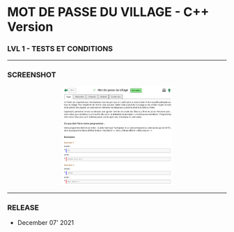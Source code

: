 # MOT DE PASSE DU VILLAGE - C++ Version
### LVL 1 - TESTS ET CONDITIONS

---
### **SCREENSHOT**

<div align="center">
    <img
        src="https://github.com/Ayckinn/CPP/blob/main/FRANCE_IOI/LEVEL_01/5_Tests_et_conditions/8_mdp_village/todo.png"
        alt="DEMO"
        style="width:50%">
</div>

---
### **RELEASE**

- December 07' 2021